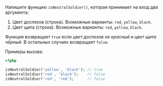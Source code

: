 
Напишите функцию `isNeutralSoldier()`, которая принимает на вход два аргумента:

1. Цвет доспехов (строка). Возможные варианты: `red`, `yellow`, `black`.
2. Цвет щита (строка). Возможные варианты: `red`, `yellow`, `black`.

Функция возвращает `true` если *цвет доспехов не красный* и *цвет щита чёрный*. В остальных случаях возвращает `false`.

Примеры вызова:

```php
<?php

isNeutralSoldier('yellow', 'black'); // true
isNeutralSoldier('red', 'black');    // false
isNeutralSoldier('red', 'red');      // false
```
